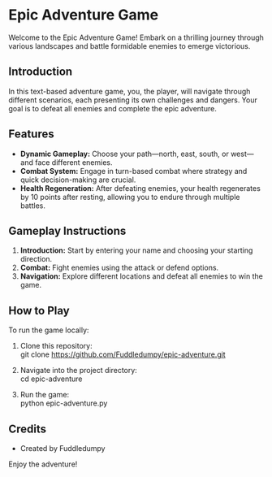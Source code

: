 # Epic Adventure Game

Welcome to the Epic Adventure Game! Embark on a thrilling journey through various landscapes and battle formidable enemies to emerge victorious.

## Introduction

In this text-based adventure game, you, the player, will navigate through different scenarios, each presenting its own challenges and dangers. Your goal is to defeat all enemies and complete the epic adventure.

## Features

- **Dynamic Gameplay:** Choose your path—north, east, south, or west—and face different enemies.
- **Combat System:** Engage in turn-based combat where strategy and quick decision-making are crucial.
- **Health Regeneration:** After defeating enemies, your health regenerates by 10 points after resting, allowing you to endure through multiple battles.

## Gameplay Instructions

1. **Introduction:** Start by entering your name and choosing your starting direction.
2. **Combat:** Fight enemies using the attack or defend options.
3. **Navigation:** Explore different locations and defeat all enemies to win the game.

## How to Play

To run the game locally:

1. Clone this repository:\
git clone https://github.com/Fuddledumpy/epic-adventure.git

2. Navigate into the project directory:\
cd epic-adventure

4. Run the game:\
python epic-adventure.py


## Credits

- Created by Fuddledumpy

Enjoy the adventure!
